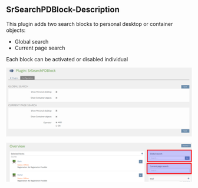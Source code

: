 ## SrSearchPDBlock-Description

This plugin adds two search blocks to personal desktop or container objects:
- Global search
- Current page search

Each block can be activated or disabled individual

![Config](./images/config.png)

![Personal desktop](./images/personal_desktop.png)
